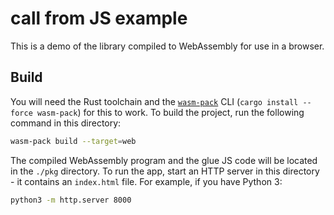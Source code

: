 # call from JS example

This is a demo of the library compiled to WebAssembly for use in a browser.

## Build

You will need the Rust toolchain and the
[`wasm-pack`](https://rustwasm.github.io/wasm-pack/) CLI
(`cargo install --force wasm-pack`) for this to work. To build
the project, run the following command in this directory:

```bash
wasm-pack build --target=web
```

The compiled WebAssembly program and the glue JS code will be
located in the `./pkg` directory. To run the app, start an
HTTP server in this directory - it contains an `index.html`
file. For example, if you have Python 3:

```bash
python3 -m http.server 8000
```
